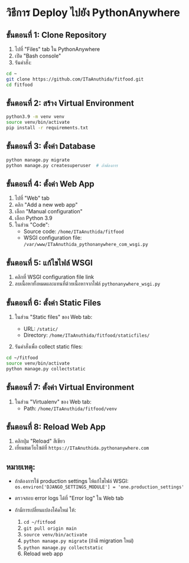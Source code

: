 # วิธีการ Deploy ไปยัง PythonAnywhere

## ขั้นตอนที่ 1: Clone Repository

1. ไปที่ "Files" tab ใน PythonAnywhere
2. เปิด "Bash console"
3. รันคำสั่ง:
```bash
cd ~
git clone https://github.com/ITaAnuthida/fitfood.git
cd fitfood
```

## ขั้นตอนที่ 2: สร้าง Virtual Environment

```bash
python3.9 -m venv venv
source venv/bin/activate
pip install -r requirements.txt
```

## ขั้นตอนที่ 3: ตั้งค่า Database

```bash
python manage.py migrate
python manage.py createsuperuser  # ถ้าต้องการ
```

## ขั้นตอนที่ 4: ตั้งค่า Web App

1. ไปที่ "Web" tab
2. คลิก "Add a new web app"
3. เลือก "Manual configuration"
4. เลือก Python 3.9
5. ในส่วน "Code":
   - Source code: `/home/ITaAnuthida/fitfood`
   - WSGI configuration file: `/var/www/ITaAnuthida_pythonanywhere_com_wsgi.py`

## ขั้นตอนที่ 5: แก้ไขไฟล์ WSGI

1. คลิกที่ WSGI configuration file link
2. ลบเนื้อหาทั้งหมดและแทนที่ด้วยเนื้อหาจากไฟล์ `pythonanywhere_wsgi.py`

## ขั้นตอนที่ 6: ตั้งค่า Static Files

1. ในส่วน "Static files" ของ Web tab:
   - URL: `/static/`
   - Directory: `/home/ITaAnuthida/fitfood/staticfiles/`

2. รันคำสั่งเพื่อ collect static files:
```bash
cd ~/fitfood
source venv/bin/activate
python manage.py collectstatic
```

## ขั้นตอนที่ 7: ตั้งค่า Virtual Environment

1. ในส่วน "Virtualenv" ของ Web tab:
   - Path: `/home/ITaAnuthida/fitfood/venv`

## ขั้นตอนที่ 8: Reload Web App

1. คลิกปุ่ม "Reload" สีเขียว
2. เยี่ยมชมเว็บไซต์ที่ `https://ITaAnuthida.pythonanywhere.com`

## หมายเหตุ:

- ถ้าต้องการใช้ production settings ให้แก้ไขไฟล์ WSGI:
  `os.environ['DJANGO_SETTINGS_MODULE'] = 'one.production_settings'`

- ตรวจสอบ error logs ได้ที่ "Error log" ใน Web tab

- ถ้ามีการเปลี่ยนแปลงโค้ดใหม่ ให้:
  1. `cd ~/fitfood`
  2. `git pull origin main`
  3. `source venv/bin/activate`
  4. `python manage.py migrate` (ถ้ามี migration ใหม่)
  5. `python manage.py collectstatic`
  6. Reload web app
